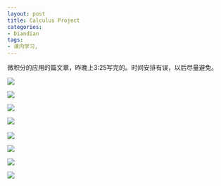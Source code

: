 ```yaml
---
layout: post
title: Calculus Project
categories:
- Diandian
tags:
- 课内学习, 
---
```

<p>微积分的应用的篇文章，昨晚上3:25写完的。时间安排有误，以后尽量避免。</p>
<p><img src="http://m2.img.srcdd.com/farm4/d/2012/0627/10/C421B7F53F1419C29D593117B66E20E6_B500_900_500_641.PNG" /></p>
<p><img src="http://m2.img.srcdd.com/farm5/d/2012/0627/10/B7F320B31A296C1D23899632BECB3FE9_B500_900_500_638.PNG" /></p>
<p><img src="http://m3.img.srcdd.com/farm5/d/2012/0627/10/27CDE182C6101BF3E98A195500A1DEAA_B500_900_500_635.PNG" /></p>
<p><img src="http://m2.img.srcdd.com/farm4/d/2012/0627/10/197BA4FC7FD5416BE59706A27F36F88C_B500_900_500_633.PNG" /><br /><br /><img src="http://m1.img.srcdd.com/farm4/d/2012/0627/10/FDE7E6E6220073B4B825E7589372E0EC_B500_900_500_639.PNG" /></p>
<p><img src="http://m3.img.srcdd.com/farm4/d/2012/0627/10/01AEFC64348015972740DB4FE4B10B1C_B500_900_500_637.PNG" /></p>
<p><img src="http://m2.img.srcdd.com/farm5/d/2012/0627/10/022C8076C4D14952488F69B060079A23_B500_900_500_636.PNG" /></p>
<p><img src="http://m1.img.srcdd.com/farm5/d/2012/0627/10/F00ADED0294747835C4BBBCFA7A75958_B500_900_500_639.PNG" /><br /><br /><br /><br /><br /><br /></p>
<p></p>